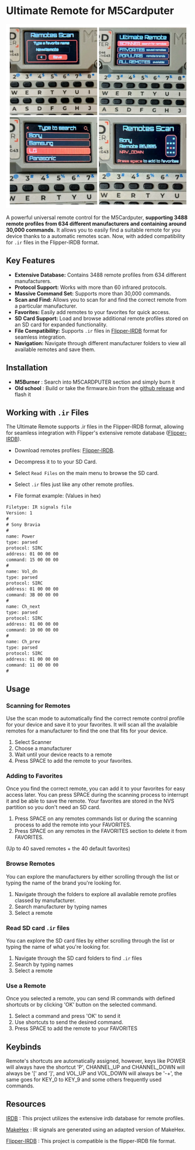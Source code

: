 # Ultimate Remote for M5Cardputer

![Ultimate Remote](image.webp)

A powerful universal remote control for the M5Cardputer, <b>supporting 3488 remote profiles from 634 different manufacturers and containing around 30,000 commands.</b> It allows you to easily find a suitable remote for you device thanks to a automatic remotes scan. Now, with added compatibility for `.ir` files in the Flipper-IRDB format.

## Key Features

- <b>Extensive Database:</b> Contains 3488 remote profiles from 634 different manufacturers.
- <b>Protocol Support:</b> Works with more than 60 infrared protocols.
- <b>Massive Command Set:</b> Supports more than 30,000 commands.
- <b>Scan and Find: </b>Allows you to scan for and find the correct remote from a particular manufacturer.
- <b>Favorites:</b> Easily add remotes to your favorites for quick access.
- <b>SD Card Support:</b> Load and browse additional remote profiles stored on an SD card for expanded functionality.
- <b>File Compatibility:</b> Supports `.ir` files in [Flipper-IRDB](https://github.com/Lucaslhm/Flipper-IRDB) format for seamless integration.
- <b>Navigation:</b> Navigate through different manufacturer folders to view all available remotes and save them.

## Installation

- <b>M5Burner</b> : Search into M5CARDPUTER section and simply burn it
- <b>Old school</b> : Build or take the firmware.bin from the [github release](https://github.com/geo-tp/Ultimate-Remote/releases/latest) and flash it

## Working with `.ir` Files

The Ultimate Remote supports .ir files in the Flipper-IRDB format, allowing for seamless integration with Flipper's extensive remote database ([Flipper-IRDB](https://github.com/Lucaslhm/Flipper-IRDB)).

- Download remotes profiles: [Flipper-IRDB](https://github.com/Lucaslhm/Flipper-IRDB).
- Decompress it to to your SD Card.
- Select `Read Files` on the main menu to browse the SD card.
- Select `.ir` files just like any other remote profiles.

- File format example: (Values in hex)
```
Filetype: IR signals file
Version: 1
#
# Sony Bravia
#
name: Power
type: parsed
protocol: SIRC
address: 01 00 00 00
command: 15 00 00 00
# 
name: Vol_dn
type: parsed
protocol: SIRC
address: 01 00 00 00
command: 3B 00 00 00
# 
name: Ch_next
type: parsed
protocol: SIRC
address: 01 00 00 00
command: 10 00 00 00
#
name: Ch_prev
type: parsed
protocol: SIRC
address: 01 00 00 00
command: 11 00 00 00
# 
```

## Usage

### Scanning for Remotes
Use the scan mode to automatically find the correct remote control profile for your device and save it to your favorites. It will scan all the avalaible remotes for a manufacturer to find the one that fits for your device.

1. Select Scanner
2. Choose a manufacturer
3. Wait until your device reacts to a remote
4. Press SPACE to add the remote to your favorites.

### Adding to Favorites
Once you find the correct remote, you can add it to your favorites for easy access later. You can press SPACE during the scanning process to interrupt it and be able to save the remote. Your favorites are stored in the NVS partition so you don't need an SD card.

1. Press SPACE on any remotes commands list or during the scanning process to add the remote into your FAVORITES.
2. Press SPACE on any remotes in the FAVORITES section to delete it from FAVORITES.

(Up to 40 saved remotes + the 40 default favorites)

### Browse Remotes
You can explore the manufacturers by either scrolling through the list or typing the name of the brand you're looking for.

1. Navigate through the folders to explore all available remote profiles classed by manufacturer. 
2. Search manufacturer by typing names
3. Select a remote

### Read SD card `.ir` files
You can explore the SD card files by either scrolling through the list or typing the name of what you're looking for.

1. Navigate through the SD card folders to find `.ir` files
2. Search by typing names
3. Select a remote

### Use a Remote
Once you selected a remote, you can send IR commands with defined shortcuts or by clicking 'OK' button on the selected command.

1. Select a command and press 'OK' to send it
2. Use shortcuts to send the desired command.
3. Press SPACE to add the remote to your FAVORITES

## Keybinds

Remote's shortcuts are automatically assigned, however, keys like POWER will always have the shortcut 'P', CHANNEL_UP and CHANNEL_DOWN will always be '[' and ']', and VOL_UP and VOL_DOWN will always be '-+', the same goes for KEY_0 to KEY_9 and some others frequently used commands.

## Resources

[IRDB](https://github.com/probonopd/irdb) : This project utilizes the extensive irdb database for remote profiles.

[MakeHex](https://github.com/probonopd/MakeHex) : IR signals are generated using an adapted version of MakeHex.

[Flipper-IRDB](https://github.com/Lucaslhm/Flipper-IRDB) : This project is compatible is the flipper-IRDB file format.